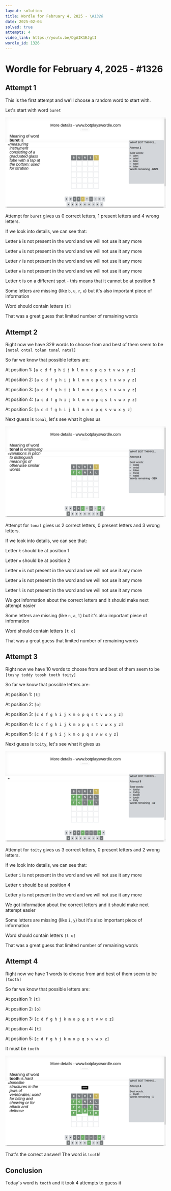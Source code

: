 ```yaml
---
layout: solution
title: Wordle for February 4, 2025 - \#1326
date: 2025-02-04
solved: true
attempts: 4
video_link: https://youtu.be/DgAIK1EJgtI
wordle_id: 1326
---
```


# Wordle for February 4, 2025 - \#1326

## Attempt 1

This is the first attempt and we'll choose a random word to start with.

Let's start with word `buret`

![Attempt 1](2025-02-04/attempt-1.png)

Attempt for `buret` gives us 0 correct letters, 1 present letters and 4 wrong letters.

If we look into details, we can see that:

Letter `b` is not present in the word and we will not use it any more

Letter `u` is not present in the word and we will not use it any more

Letter `r` is not present in the word and we will not use it any more

Letter `e` is not present in the word and we will not use it any more

Letter `t` is on a different spot - this means that it cannot be at position 5

Some letters are missing (like `b`, `u`, `r`, `e`) but it's also important piece of information

Word should contain letters `[t]`

That was a great guess that limited number of remaining words



## Attempt 2

Right now we have 329 words to choose from and best of them seem to be `[notal ontal tolan tonal natal]`

So far we know that possible letters are:

At position 1: `[a c d f g h i j k l m n o p q s t v w x y z]`

At position 2: `[a c d f g h i j k l m n o p q s t v w x y z]`

At position 3: `[a c d f g h i j k l m n o p q s t v w x y z]`

At position 4: `[a c d f g h i j k l m n o p q s t v w x y z]`

At position 5: `[a c d f g h i j k l m n o p q s v w x y z]`

Next guess is `tonal`, let's see what it gives us

![Attempt 2](2025-02-04/attempt-2.png)

Attempt for `tonal` gives us 2 correct letters, 0 present letters and 3 wrong letters.

If we look into details, we can see that:

Letter `t` should be at position 1

Letter `o` should be at position 2

Letter `n` is not present in the word and we will not use it any more

Letter `a` is not present in the word and we will not use it any more

Letter `l` is not present in the word and we will not use it any more

We got information about the correct letters and it should make next attempt easier

Some letters are missing (like `n`, `a`, `l`) but it's also important piece of information

Word should contain letters `[t o]`

That was a great guess that limited number of remaining words



## Attempt 3

Right now we have 10 words to choose from and best of them seem to be `[toshy toddy toosh tooth toity]`

So far we know that possible letters are:

At position 1: `[t]`

At position 2: `[o]`

At position 3: `[c d f g h i j k m o p q s t v w x y z]`

At position 4: `[c d f g h i j k m o p q s t v w x y z]`

At position 5: `[c d f g h i j k m o p q s v w x y z]`

Next guess is `toity`, let's see what it gives us

![Attempt 3](2025-02-04/attempt-3.png)

Attempt for `toity` gives us 3 correct letters, 0 present letters and 2 wrong letters.

If we look into details, we can see that:

Letter `i` is not present in the word and we will not use it any more

Letter `t` should be at position 4

Letter `y` is not present in the word and we will not use it any more

We got information about the correct letters and it should make next attempt easier

Some letters are missing (like `i`, `y`) but it's also important piece of information

Word should contain letters `[t o]`

That was a great guess that limited number of remaining words



## Attempt 4

Right now we have 1 words to choose from and best of them seem to be `[tooth]`

So far we know that possible letters are:

At position 1: `[t]`

At position 2: `[o]`

At position 3: `[c d f g h j k m o p q s t v w x z]`

At position 4: `[t]`

At position 5: `[c d f g h j k m o p q s v w x z]`

It must be `tooth`

![Attempt 4](2025-02-04/attempt-4.png)

That's the correct answer! The word is `tooth`!

## Conclusion

Today's word is `tooth` and it took 4 attempts to guess it

